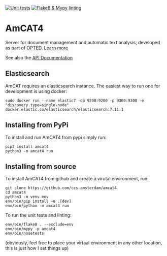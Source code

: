 [![Unit tests](https://github.com/ccs-amsterdam/amcat4/actions/workflows/unittests.yml/badge.svg)](https://github.com/ccs-amsterdam/amcat4/actions/workflows/unittests.yml)
[![Flake8 & Mypy linting](https://github.com/ccs-amsterdam/amcat4/actions/workflows/linting.yml/badge.svg)](https://github.com/ccs-amsterdam/amcat4/actions/workflows/linting.yml)

# AmCAT4

Server for document management and automatic text analysis, developed as part of [OPTED](https://opted.eu). 
[Learn more](https://opted.eu/fileadmin/user_upload/k_opted/OPTED_deliverable_D7.1.pdf)

See also the [API Documentation](apidoc.md)

## Elasticsearch

AmCAT requires an elasticsearch instance. The easiest way to run one for development is using docker:

```
sudo docker run --name elastic7 -dp 9200:9200 -p 9300:9300 -e "discovery.type=single-node" docker.elastic.co/elasticsearch/elasticsearch:7.11.1
```

## Installing from PyPi

To install and run AmCAT4 from pypi simply run:

```
pip3 install amcat4
python3 -m amcat4 run
```

## Installing from source

To install AmCAT4 from github and create a virutal environment, run:

```
git clone https://github.com/ccs-amsterdam/amcat4
cd amcat4
python3 -m venv env
env/bin/pip install -e .[dev]
env/bin/python -m amcat4 run
```

To run the unit tests and linting:

```
env/bin/flake8 . --exclude=env
env/bin/mypy -p amcat4
env/bin/nosetests
```

(obviously, feel free to place your virtaal environment in any other location, this is just how I set things up)



